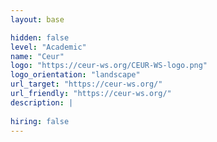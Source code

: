 ```yaml
---
layout: base

hidden: false
level: "Academic"
name: "Ceur"
logo: "https://ceur-ws.org/CEUR-WS-logo.png"
logo_orientation: "landscape"
url_target: "https://ceur-ws.org/"
url_friendly: "https://ceur-ws.org/"
description: |
  
hiring: false
---
```

